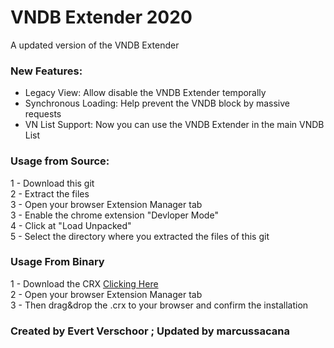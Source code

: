 # VNDB Extender 2020
A updated version of the VNDB Extender

### New Features:
- Legacy  View: Allow disable the VNDB Extender temporally 
- Synchronous Loading: Help prevent the VNDB block by massive requests  
- VN List Support: Now you can use the VNDB Extender in the main VNDB List

### Usage from Source:
1 - Download this git  
2 - Extract the files  
3 - Open your browser Extension Manager tab  
3 - Enable the chrome extension "Devloper Mode"  
4 - Click at "Load Unpacked"  
5 - Select the directory where you extracted the files of this git

### Usage From Binary
1 - Download the CRX [Clicking Here](https://github.com/marcussacana/VNDB-Extender-2020/releases)  
2 - Open your browser Extension Manager tab  
3 - Then drag&drop the .crx to your browser and confirm the installation

###  Created by Evert Verschoor ; Updated by marcussacana
